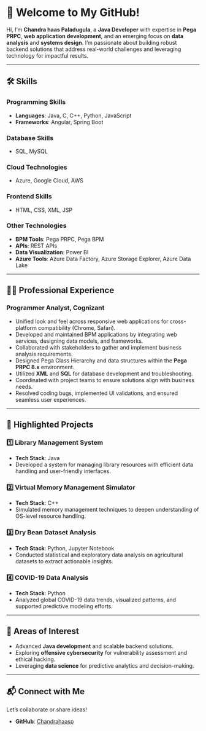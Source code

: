 # 👋 Welcome to My GitHub!  

Hi, I’m **Chandra haas Paladugula**, a **Java Developer** with expertise in **Pega PRPC**, **web application development**, and an emerging focus on **data analysis** and **systems design**. I’m passionate about building robust backend solutions that address real-world challenges and leveraging technology for impactful results.  

---

## 🛠️ **Skills**  

### Programming Skills  
- **Languages**: Java, C, C++, Python, JavaScript  
- **Frameworks**: Angular, Spring Boot  

### Database Skills  
- SQL, MySQL  

### Cloud Technologies  
- Azure, Google Cloud, AWS  

### Frontend Skills  
- HTML, CSS, XML, JSP  

### Other Technologies  
- **BPM Tools**: Pega PRPC, Pega BPM  
- **APIs**: REST APIs  
- **Data Visualization**: Power BI  
- **Azure Tools**: Azure Data Factory, Azure Storage Explorer, Azure Data Lake  

---

## 👨‍💻 **Professional Experience**  

### **Programmer Analyst, Cognizant**  
- Unified look and feel across responsive web applications for cross-platform compatibility (Chrome, Safari).  
- Developed and maintained BPM applications by integrating web services, designing data models, and frameworks.  
- Collaborated with stakeholders to gather and implement business analysis requirements.  
- Designed Pega Class Hierarchy and data structures within the **Pega PRPC 8.x** environment.  
- Utilized **XML** and **SQL** for database development and troubleshooting.  
- Coordinated with project teams to ensure solutions align with business needs.  
- Resolved coding bugs, implemented UI validations, and ensured seamless user experiences.  

---

## 📂 **Highlighted Projects**  

### 1️⃣ **Library Management System**  
- **Tech Stack**: Java  
- Developed a system for managing library resources with efficient data handling and user-friendly interfaces.  

### 2️⃣ **Virtual Memory Management Simulator**  
- **Tech Stack**: C++  
- Simulated memory management techniques to deepen understanding of OS-level resource handling.  

### 3️⃣ **Dry Bean Dataset Analysis**  
- **Tech Stack**: Python, Jupyter Notebook  
- Conducted statistical and exploratory data analysis on agricultural datasets to extract actionable insights.  

### 4️⃣ **COVID-19 Data Analysis**  
- **Tech Stack**: Python  
- Analyzed global COVID-19 data trends, visualized patterns, and supported predictive modeling efforts.  

---

## 🌟 **Areas of Interest**  

- Advanced **Java development** and scalable backend solutions.  
- Exploring **offensive cybersecurity** for vulnerability assessment and ethical hacking.  
- Leveraging **data science** for predictive analytics and decision-making.  

---

## 📬 **Connect with Me**  

Let’s collaborate or share ideas!  
- **GitHub**: [Chandrahaasp](https://github.com/Chandrahaasp)  
